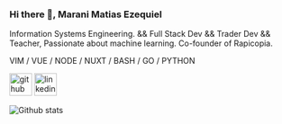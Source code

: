 ### Hi there 👋, Marani Matias Ezequiel

Information Systems Engineering. && Full Stack Dev && Trader Dev && Teacher, Passionate about machine learning. Co-founder of Rapicopia.

VIM / VUE / NODE / NUXT / BASH / GO / PYTHON

<!--
Here are some ideas to get you started:

- 🔭 I’m currently working on ...
- 🌱 I’m currently learning ...
- 👯 I’m looking to collaborate on ...
- 🤔 I’m looking for help with ...
- 💬 Ask me about ...
- 📫 How to reach me: ...
- 😄 Pronouns: ...
- ⚡ Fun fact: ...
-->

[<img src='https://cdn.jsdelivr.net/npm/simple-icons@3.0.1/icons/github.svg' alt='github' height='40'>](https://github.com/MaraniMatias)  [<img src='https://cdn.jsdelivr.net/npm/simple-icons@3.0.1/icons/linkedin.svg' alt='linkedin' height='40'>](https://www.linkedin.com/in/maranimatias/)  

![Github stats](https://github-readme-stats.vercel.app/api?username=MaraniMatias&show_icons=true)
